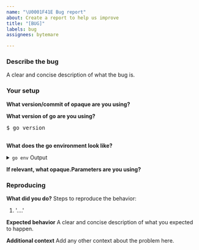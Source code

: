 ```yaml
---
name: "\U0001F41E Bug report"
about: Create a report to help us improve
title: "[BUG]"
labels: bug
assignees: bytemare

---
```


<!--
Please answer these questions before submitting your issue. Thanks!
-->

### Describe the bug
A clear and concise description of what the bug is.

### Your setup

**What version/commit of opaque are you using?**

**What version of go are you using?**
<pre>
$ go version

</pre>

**What does the go environment look like?**
<details><summary><code>go env</code> Output</summary><br><pre>
$ go env

</pre></details>

**If relevant, what opaque.Parameters are you using?**

### Reproducing

**What did you do?**
Steps to reproduce the behavior:
1.  '....'

**Expected behavior**
A clear and concise description of what you expected to happen.

**Additional context**
Add any other context about the problem here.
